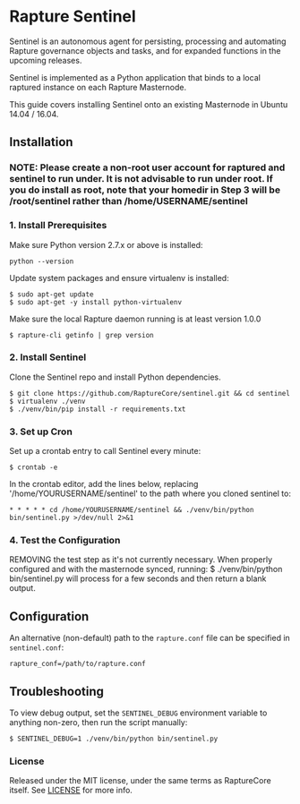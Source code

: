 # Rapture Sentinel

Sentinel is an autonomous agent for persisting, processing and automating Rapture governance objects and tasks, and for expanded functions in the upcoming releases.

Sentinel is implemented as a Python application that binds to a local raptured instance on each Rapture Masternode.

This guide covers installing Sentinel onto an existing Masternode in Ubuntu 14.04 / 16.04.

## Installation

### NOTE: Please create a non-root user account for raptured and sentinel to run under. It is not advisable to run under root. If you do install as root, note that your homedir in Step 3 will be /root/sentinel rather than /home/USERNAME/sentinel


### 1. Install Prerequisites

Make sure Python version 2.7.x or above is installed:

    python --version

Update system packages and ensure virtualenv is installed:

    $ sudo apt-get update
    $ sudo apt-get -y install python-virtualenv

Make sure the local Rapture daemon running is at least version 1.0.0

    $ rapture-cli getinfo | grep version

### 2. Install Sentinel

Clone the Sentinel repo and install Python dependencies.

    $ git clone https://github.com/RaptureCore/sentinel.git && cd sentinel
    $ virtualenv ./venv
    $ ./venv/bin/pip install -r requirements.txt

### 3. Set up Cron

Set up a crontab entry to call Sentinel every minute:

    $ crontab -e

In the crontab editor, add the lines below, replacing '/home/YOURUSERNAME/sentinel' to the path where you cloned sentinel to:

    * * * * * cd /home/YOURUSERNAME/sentinel && ./venv/bin/python bin/sentinel.py >/dev/null 2>&1

### 4. Test the Configuration

REMOVING the test step as it's not currently necessary. When properly configured and with the masternode synced, running:
$ ./venv/bin/python bin/sentinel.py
will process for a few seconds and then return a blank output.

## Configuration

An alternative (non-default) path to the `rapture.conf` file can be specified in `sentinel.conf`:

    rapture_conf=/path/to/rapture.conf

## Troubleshooting

To view debug output, set the `SENTINEL_DEBUG` environment variable to anything non-zero, then run the script manually:

    $ SENTINEL_DEBUG=1 ./venv/bin/python bin/sentinel.py


### License

Released under the MIT license, under the same terms as RaptureCore itself. See [LICENSE](LICENSE) for more info.
